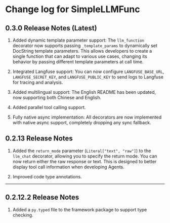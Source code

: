 # Change log for SimpleLLMFunc

## 0.3.0 Release Notes (Latest)

1. Added dynamic template parameter support: The `llm_function` decorator now supports passing `_template_params` to dynamically set DocString template parameters. This allows developers to create a single function that can adapt to various use cases, changing its behavior by passing different template parameters at call time.

2. Integrated Langfuse support: You can now configure `LANGFUSE_BASE_URL`, `LANGFUSE_SECRET_KEY`, and `LANGFUSE_PUBLIC_KEY` to send logs to Langfuse for tracing and analysis.

3. Added multilingual support: The English README has been updated, now supporting both Chinese and English.

4. Added parallel tool calling support.

5. Fully native async implementation: All decorators are now implemented with native async support, completely dropping any sync fallback.

## 0.2.13 Release Notes

1. Added the `return_mode` parameter (`Literal["text", "raw"]`) to the `llm_chat` decorator, allowing you to specify the return mode. You can now return either the raw response or text. This is designed to better display tool call information when developing Agents.

2. Improved code type annotations.

-----

## 0.2.12.2 Release Notes

1. Added a `py.typed` file to the framework package to support type checking.
